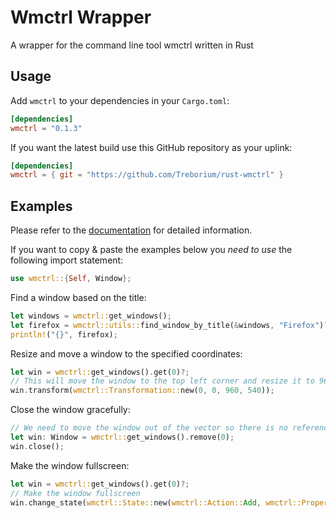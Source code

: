 # Wmctrl Wrapper 
A wrapper for the command line tool wmctrl written in Rust

## Usage

Add `wmctrl` to your dependencies in your `Cargo.toml`:

```toml
[dependencies]
wmctrl = "0.1.3"
```

If you want the latest build use this GitHub repository as your uplink:
```toml
[dependencies]
wmctrl = { git = "https://github.com/Treborium/rust-wmctrl" }
```

## Examples

Please refer to the [documentation]() for detailed information. 

If you want to copy & paste the examples below you _need to use_ the following import statement: 

```Rust
use wmctrl::{Self, Window};
```

Find a window based on the title:

```Rust
let windows = wmctrl::get_windows();
let firefox = wmctrl::utils::find_window_by_title(&windows, "Firefox")?;
println!("{}", firefox);
```

Resize and move a window to the specified coordinates:

``` Rust
let win = wmctrl::get_windows().get(0)?;
// This will move the window to the top left corner and resize it to 960x540
win.transform(wmctrl::Transformation::new(0, 0, 960, 540));
``` 

Close the window gracefully:

```Rust
// We need to move the window out of the vector so there is no reference left
let win: Window = wmctrl::get_windows().remove(0);
win.close();
```

Make the window fullscreen: 

```Rust
let win = wmctrl::get_windows().get(0)?;
// Make the window fullscreen
win.change_state(wmctrl::State::new(wmctrl::Action::Add, wmctrl::Property::Fullscreen));
```